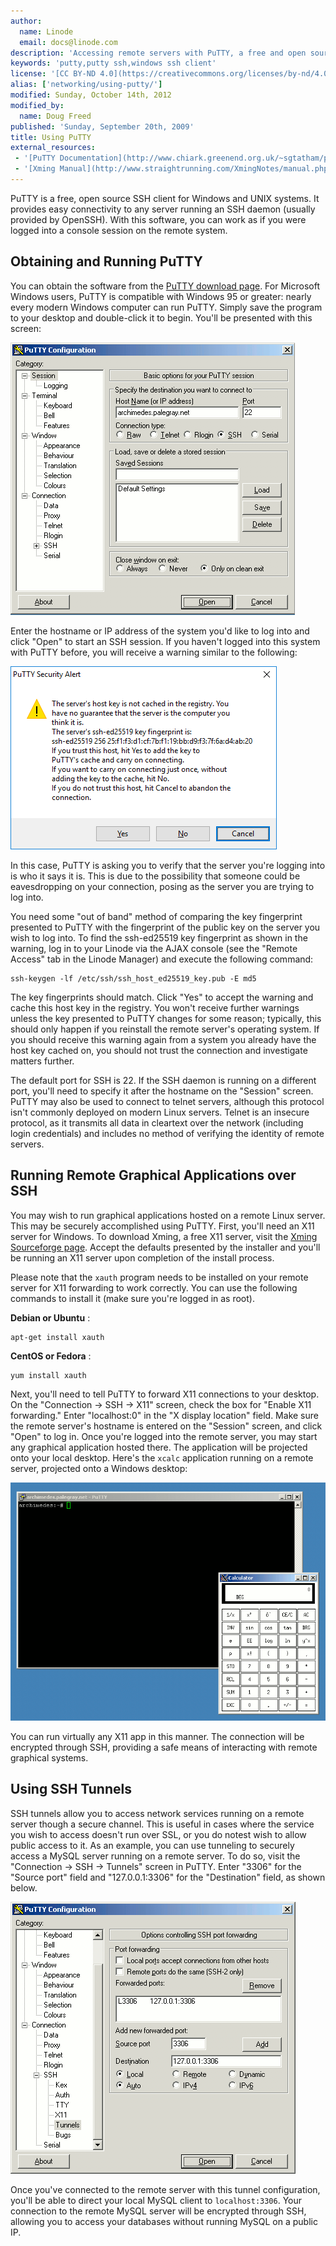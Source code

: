 ```yaml
---
author:
  name: Linode
  email: docs@linode.com
description: 'Accessing remote servers with PuTTY, a free and open source SSH client for Windows and UNIX systems.'
keywords: 'putty,putty ssh,windows ssh client'
license: '[CC BY-ND 4.0](https://creativecommons.org/licenses/by-nd/4.0)'
alias: ['networking/using-putty/']
modified: Sunday, October 14th, 2012
modified_by:
  name: Doug Freed
published: 'Sunday, September 20th, 2009'
title: Using PuTTY
external_resources:
 - '[PuTTY Documentation](http://www.chiark.greenend.org.uk/~sgtatham/putty/docs.html)'
 - '[Xming Manual](http://www.straightrunning.com/XmingNotes/manual.php)'
---
```


PuTTY is a free, open source SSH client for Windows and UNIX systems. It provides easy connectivity to any server running an SSH daemon (usually provided by OpenSSH). With this software, you can work as if you were logged into a console session on the remote system.

## Obtaining and Running PuTTY

You can obtain the software from the [PuTTY download page](http://www.chiark.greenend.org.uk/~sgtatham/putty/download.html). For Microsoft Windows users, PuTTY is compatible with Windows 95 or greater: nearly every modern Windows computer can run PuTTY. Simply save the program to your desktop and double-click it to begin. You'll be presented with this screen:

[![The session login screen in PuTTY on Windows.](/docs/assets/160-putty-01-session.png)](/docs/assets/160-putty-01-session.png)

Enter the hostname or IP address of the system you'd like to log into and click "Open" to start an SSH session. If you haven't logged into this system with PuTTY before, you will receive a warning similar to the following:

[![An unknown host key warning in PuTTY on Windows.](/docs/assets/161-putty-02-host-key-warning-2016.png)](/docs/assets/161-putty-02-host-key-warning-2016.png)

In this case, PuTTY is asking you to verify that the server you're logging into is who it says it is. This is due to the possibility that someone could be eavesdropping on your connection, posing as the server you are trying to log into.

You need some "out of band" method of comparing the key fingerprint presented to PuTTY with the fingerprint of the public key on the server you wish to log into. To find the ssh-ed25519 key fingerprint as shown in the warning, log in to your Linode via the AJAX console (see the "Remote Access" tab in the Linode Manager) and execute the following command:

    ssh-keygen -lf /etc/ssh/ssh_host_ed25519_key.pub -E md5

The key fingerprints should match. Click "Yes" to accept the warning and cache this host key in the registry. You won't receive further warnings unless the key presented to PuTTY changes for some reason; typically, this should only happen if you reinstall the remote server's operating system. If you should receive this warning again from a system you already have the host key cached on, you should not trust the connection and investigate matters further.

The default port for SSH is 22. If the SSH daemon is running on a different port, you'll need to specify it after the hostname on the "Session" screen. PuTTY may also be used to connect to telnet servers, although this protocol isn't commonly deployed on modern Linux servers. Telnet is an insecure protocol, as it transmits all data in cleartext over the network (including login credentials) and includes no method of verifying the identity of remote servers.

## Running Remote Graphical Applications over SSH

You may wish to run graphical applications hosted on a remote Linux server. This may be securely accomplished using PuTTY. First, you'll need an X11 server for Windows. To download Xming, a free X11 server, visit the [Xming Sourceforge page](http://sourceforge.net/projects/xming/). Accept the defaults presented by the installer and you'll be running an X11 server upon completion of the install process.

Please note that the `xauth` program needs to be installed on your remote server for X11 forwarding to work correctly. You can use the following commands to install it (make sure you're logged in as root).

**Debian or Ubuntu** :

    apt-get install xauth 

**CentOS or Fedora** :

    yum install xauth 

Next, you'll need to tell PuTTY to forward X11 connections to your desktop. On the "Connection -\> SSH -\> X11" screen, check the box for "Enable X11 forwarding." Enter "localhost:0" in the "X display location" field. Make sure the remote server's hostname is entered on the "Session" screen, and click "Open" to log in. Once you're logged into the remote server, you may start any graphical application hosted there. The application will be projected onto your local desktop. Here's the `xcalc` application running on a remote server, projected onto a Windows desktop:

[![A remote X11 application running via PuTTY on Windows.](/docs/assets/162-putty-03-xcalc-running.png)](/docs/assets/162-putty-03-xcalc-running.png)

You can run virtually any X11 app in this manner. The connection will be encrypted through SSH, providing a safe means of interacting with remote graphical systems.

## Using SSH Tunnels

SSH tunnels allow you to access network services running on a remote server though a secure channel. This is useful in cases where the service you wish to access doesn't run over SSL, or you do notest wish to allow public access to it. As an example, you can use tunneling to securely access a MySQL server running on a remote server. To do so, visit the "Connection -\> SSH -\> Tunnels" screen in PuTTY. Enter "3306" for the "Source port" field and "127.0.0.1:3306" for the "Destination" field, as shown below.

[![Tunneling a remote MySQL connection through SSH with PuTTY on Windows.](/docs/assets/163-putty-04-mysql-ssh-tunnel.png)](/docs/assets/163-putty-04-mysql-ssh-tunnel.png)

Once you've connected to the remote server with this tunnel configuration, you'll be able to direct your local MySQL client to `localhost:3306`. Your connection to the remote MySQL server will be encrypted through SSH, allowing you to access your databases without running MySQL on a public IP.